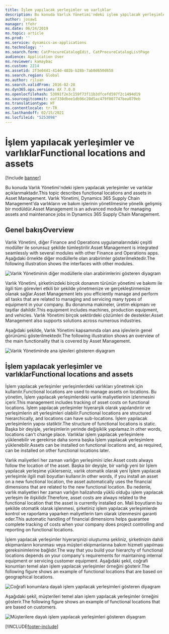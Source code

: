 ```yaml
---
title: İşlem yapılacak yerleşimler ve varlıklar
description: Bu konuda Varlık Yönetimi'ndeki işlem yapılacak yerleşimler ve varlıklar açıklanmaktadır. Varlık Yönetimi, Dynamics 365 Supply Chain Management'da varlıkların ve bakım işlerinin yönetilmesine yönelik gelişmiş bir modüldür.
author: josaw1
manager: tfehr
ms.date: 06/24/2019
ms.topic: article
ms.prod: ''
ms.service: dynamics-ax-applications
ms.technology: ''
ms.search.form: CatProcureCatalogEdit, CatProcureCatalogListPage
audience: Application User
ms.reviewer: kamaybac
ms.custom: 2214
ms.assetid: 2f3e0441-414d-402b-b28b-7ab0d650d658
ms.search.region: Global
ms.author: riluan
ms.search.validFrom: 2016-02-28
ms.dyn365.ops.version: AX 7.0.0
ms.openlocfilehash: 53091f2e3c159f73f11b3dfcefd597f2c1494d19
ms.sourcegitcommit: eaf330dbee1db96c20d5ac479f007747bea079eb
ms.translationtype: HT
ms.contentlocale: tr-TR
ms.lasthandoff: 02/15/2021
ms.locfileid: "5253098"
---
```

# <a name="functional-locations-and-assets"></a><span data-ttu-id="9e202-104">İşlem yapılacak yerleşimler ve varlıklar</span><span class="sxs-lookup"><span data-stu-id="9e202-104">Functional locations and assets</span></span>

[!include [banner](../../includes/banner.md)]

 

<span data-ttu-id="9e202-105">Bu konuda Varlık Yönetimi'ndeki işlem yapılacak yerleşimler ve varlıklar açıklanmaktadır.</span><span class="sxs-lookup"><span data-stu-id="9e202-105">This topic describes functional locations and assets in Asset Management.</span></span> <span data-ttu-id="9e202-106">Varlık Yönetimi, Dynamics 365 Supply Chain Management'da varlıkların ve bakım işlerinin yönetilmesine yönelik gelişmiş bir modüldür.</span><span class="sxs-lookup"><span data-stu-id="9e202-106">Asset Management is an advanced module for managing assets and maintenance jobs in Dynamics 365 Supply Chain Management.</span></span>

## <a name="overview"></a><span data-ttu-id="9e202-107">Genel bakış</span><span class="sxs-lookup"><span data-stu-id="9e202-107">Overview</span></span>

<span data-ttu-id="9e202-108">Varlık Yönetimi, diğer Finance and Operations uygulamalarındaki çeşitli modüller ile sorunsuz şekilde tümleştirilir.</span><span class="sxs-lookup"><span data-stu-id="9e202-108">Asset Management is integrated seamlessly with several modules with other Finance and Operations apps.</span></span> <span data-ttu-id="9e202-109">Aşağıdaki örnekte diğer modüllerle olan arabirimler gösterilmektedir.</span><span class="sxs-lookup"><span data-stu-id="9e202-109">The following illustration shows the interfaces with other modules.</span></span>

![Varlık Yönetiminin diğer modüllerle olan arabirimlerini gösteren diyagram](media/01-overview-image.png)

<span data-ttu-id="9e202-111">Varlık Yönetimi, şirketinizdeki birçok donanım türünün yönetimi ve bakımı ile ilgili tüm görevleri etkili bir şekilde yönetmenize ve gerçekleştirmenize olanak sağlar.</span><span class="sxs-lookup"><span data-stu-id="9e202-111">Asset Management lets you efficiently manage and perform all tasks that are related to managing and servicing many types of equipment in your company.</span></span> <span data-ttu-id="9e202-112">Bu donanıma makineler, üretim ekipmanı ve taşıtlar dahildir.</span><span class="sxs-lookup"><span data-stu-id="9e202-112">This equipment includes machines, production equipment, and vehicles.</span></span> <span data-ttu-id="9e202-113">Varlık Yönetimi birçok sektördeki çözümleri de destekler.</span><span class="sxs-lookup"><span data-stu-id="9e202-113">Asset Management also supports solutions across numerous industries.</span></span>

<span data-ttu-id="9e202-114">Aşağıdaki şekilde, Varlık Yönetimi kapsamında olan ana işlevlerin genel görünümü gösterilmektedir.</span><span class="sxs-lookup"><span data-stu-id="9e202-114">The following illustration shows an overview of the main functionality that is covered by Asset Management.</span></span>

![Varlık Yönetiminde ana işlevleri gösteren diyagram](media/02-overview-image.png)

## <a name="functional-locations-and-assets"></a><span data-ttu-id="9e202-116">İşlem yapılacak yerleşimler ve varlıklar</span><span class="sxs-lookup"><span data-stu-id="9e202-116">Functional locations and assets</span></span>

<span data-ttu-id="9e202-117">İşlem yapılacak yerleşimler yerleşimlerdeki varlıkları yönetmek için kullanılır.</span><span class="sxs-lookup"><span data-stu-id="9e202-117">Functional locations are used to manage assets on locations.</span></span> <span data-ttu-id="9e202-118">Bu yönetim, İşlem yapılacak yerleşimlerdeki varlık maliyetlerinin izlenmesini içerir.</span><span class="sxs-lookup"><span data-stu-id="9e202-118">This management includes tracking of asset costs on functional locations.</span></span> <span data-ttu-id="9e202-119">İşlem yapılacak yerleşimler hiyerarşik olarak yapılandırılır ve yerleşimlerin alt yerleşimleri olabilir.</span><span class="sxs-lookup"><span data-stu-id="9e202-119">Functional locations are structured hierarchically, and locations can have sub-locations.</span></span> <span data-ttu-id="9e202-120">İşlem yapılacak yerleşimlerin yapısı statiktir.</span><span class="sxs-lookup"><span data-stu-id="9e202-120">The structure of functional locations is static.</span></span> <span data-ttu-id="9e202-121">Başka bir deyişle, yerleşimlerin yerinde değişiklik yapılamaz.</span><span class="sxs-lookup"><span data-stu-id="9e202-121">In other words, locations can't change place.</span></span> <span data-ttu-id="9e202-122">Varlıklar işlem yapılacak yerleşimlere yüklenebilir ve gerekirse daha sonra başka İşlem yapılacak yerleşimlere yüklenebilir.</span><span class="sxs-lookup"><span data-stu-id="9e202-122">Assets can be installed on functional locations and, as required, can be installed on other functional locations later.</span></span>

<span data-ttu-id="9e202-123">Varlık maliyetleri her zaman varlığın yerleşimini izler.</span><span class="sxs-lookup"><span data-stu-id="9e202-123">Asset costs always follow the location of the asset.</span></span> <span data-ttu-id="9e202-124">Başka bir deyişle, bir varlığı yeni bir İşlem yapılacak yerleşime yüklerseniz, varlık otomatik olarak yeni İşlem yapılacak yerleşimle ilgili mali boyutları kullanır.</span><span class="sxs-lookup"><span data-stu-id="9e202-124">In other words, if you install an asset on a new functional location, the asset automatically uses the financial dimensions that are related to the new functional location.</span></span> <span data-ttu-id="9e202-125">Bu nedenle, varlık maliyetleri her zaman varlığın halizahırda yüklü olduğu işlem yapılacak yerleşim ile ilişkilidir.</span><span class="sxs-lookup"><span data-stu-id="9e202-125">Therefore, asset costs are always related to the functional location that the asset is  currently installed on.</span></span> <span data-ttu-id="9e202-126">Mali boyutların bu şekilde otomatik olarak işlenmesi, şirketiniz işlem yapılacak yerleşimlerde kontrol ve raporlama yaparken maliyetlerin tam olarak izlenmesini garanti eder.</span><span class="sxs-lookup"><span data-stu-id="9e202-126">This automatic handling of financial dimensions helps guarantee complete tracking of costs when your company does project controlling and reporting on functional locations.</span></span>

<span data-ttu-id="9e202-127">İşlem yapılacak yerleşimler hiyerarşinizi oluşturma şekliniz, şirketinizin dahili ekipmanların korunması veya müşteri ekipmanlarına bakım hizmeti yapılması gereksinimlerine bağlıdır.</span><span class="sxs-lookup"><span data-stu-id="9e202-127">The way that you build your hierarchy of functional locations depends on your company's requirements for maintaining internal equipment or servicing customer equipment.</span></span> <span data-ttu-id="9e202-128">Aşağıdaki şekil, coğrafi konumları temel alan işlem yapılacak yerleşimler örneğini gösterir.</span><span class="sxs-lookup"><span data-stu-id="9e202-128">The following figure shows an example of functional locations that are based on geographical locations.</span></span>

![Coğrafi konumlara dayalı işlem yapılacak yerleşimleri gösteren diyagram](media/03-overview-image.png)

<span data-ttu-id="9e202-130">Aşağıdaki şekil, müşterileri temel alan işlem yapılacak yerleşimler örneğini gösterir.</span><span class="sxs-lookup"><span data-stu-id="9e202-130">The following figure shows an example of functional locations that are based on customers.</span></span>

![Müşterilere dayalı işlem yapılacak yerleşimleri gösteren diyagram](media/04-overview-image.png)


[!INCLUDE[footer-include](../../../includes/footer-banner.md)]